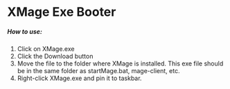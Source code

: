 # XMage Exe Booter
##### How to use:
1. Click on XMage.exe
2. Click the Download button
3. Move the file to the folder where XMage is installed. This exe file should be in the same folder as startMage.bat, mage-client, etc.
4. Right-click XMage.exe and pin it to taskbar.